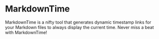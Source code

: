 # MarkdownTime
MarkdownTime is a nifty tool that generates dynamic timestamp links for your Markdown files to always display the current time. Never miss a beat with MarkdownTime!
